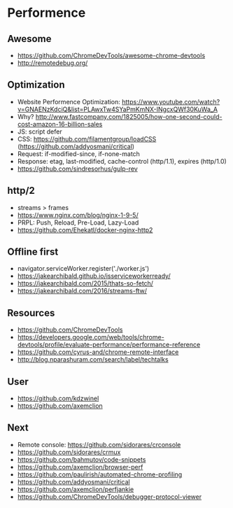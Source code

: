 # Performence
## Awesome
- https://github.com/ChromeDevTools/awesome-chrome-devtools
- http://remotedebug.org/

## Optimization
- Website Performence Optimization: https://www.youtube.com/watch?v=GNAENzKdciQ&list=PLAwxTw4SYaPmKmNX-INgcxQWf30KuWa_A
- Why? http://www.fastcompany.com/1825005/how-one-second-could-cost-amazon-16-billion-sales
- JS: script defer
- CSS: https://github.com/filamentgroup/loadCSS (https://github.com/addyosmani/critical)
- Request: if-modified-since, if-none-match
- Response: etag, last-modified, cache-control (http/1.1), expires (http/1.0)
- https://github.com/sindresorhus/gulp-rev

## http/2
- streams > frames
- https://www.nginx.com/blog/nginx-1-9-5/
- PRPL: Push, Reload, Pre-Load, Lazy-Load
- https://github.com/Ehekatl/docker-nginx-http2

## Offline first
- navigator.serviceWorker.register('./worker.js')
- https://jakearchibald.github.io/isserviceworkerready/
- https://jakearchibald.com/2015/thats-so-fetch/
- https://jakearchibald.com/2016/streams-ftw/

## Resources
- https://github.com/ChromeDevTools
- https://developers.google.com/web/tools/chrome-devtools/profile/evaluate-performance/performance-reference
- https://github.com/cyrus-and/chrome-remote-interface
- http://blog.nparashuram.com/search/label/techtalks

## User
- https://github.com/kdzwinel
- https://github.com/axemclion

## Next
- Remote console: https://github.com/sidorares/crconsole
- https://github.com/sidorares/crmux
- https://github.com/bahmutov/code-snippets
- https://github.com/axemclion/browser-perf
- https://github.com/paulirish/automated-chrome-profiling
- https://github.com/addyosmani/critical
- https://github.com/axemclion/perfjankie
- https://github.com/ChromeDevTools/debugger-protocol-viewer
